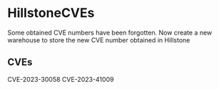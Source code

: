 # HillstoneCVEs
Some obtained CVE numbers have been forgotten. Now create a new warehouse to store the new CVE number obtained in Hillstone

## CVEs
CVE-2023-30058
CVE-2023-41009
